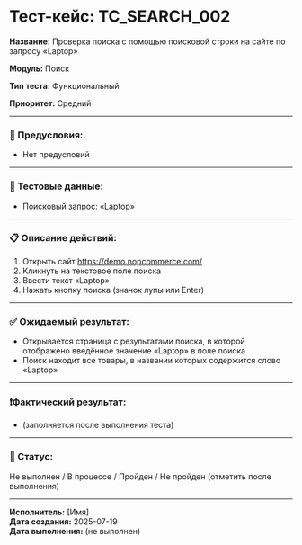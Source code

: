 # Тест-кейс: TC_SEARCH_002

**Название:** Проверка поиска с помощью поисковой строки на сайте по запросу «Laptop»  

**Модуль:** Поиск  

**Тип теста:** Функциональный  

**Приоритет:** Средний  

---

### 🔧 Предусловия:
- Нет предусловий  

---

### 🧪 Тестовые данные:
- Поисковый запрос: «Laptop»  

---

### 📋 Описание действий:
1. Открыть сайт https://demo.nopcommerce.com/  
2. Кликнуть на текстовое поле поиска  
3. Ввести текст «Laptop»  
4. Нажать кнопку поиска (значок лупы или Enter)  

---

### ✅ Ожидаемый результат:
- Открывается страница с результатами поиска, в которой отображено введённое значение «Laptop» в поле поиска  
- Поиск находит все товары, в названии которых содержится слово «Laptop»  

---

### ❗Фактический результат:
- (заполняется после выполнения теста)  

---

### 📌 Статус:
Не выполнен / В процессе / Пройден / Не пройден (отметить после выполнения)  

---

**Исполнитель:** [Имя]  
**Дата создания:** 2025-07-19  
**Дата выполнения:** (не выполнен)  

